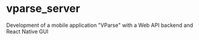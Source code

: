 # vparse_server
Development of a mobile application "VParse" with a Web API backend and React Native GUI
